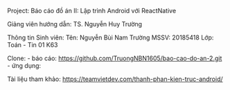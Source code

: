 Project:
    Báo cáo đồ án II: Lập trình Android với ReactNative

Giảng viên hướng dẫn: TS. Nguyễn Huy Trường

Thông tin Sinh viên:
    Tên: Nguyễn Bùi Nam Trường
    MSSV: 20185418
    Lớp: Toán - Tin 01 K63

Clone:
    - báo cáo: https://github.com/TruongNBN1605/bao-cao-do-an-2.git
    - ứng dụng: 

Tài liệu tham khảo:
https://teamvietdev.com/thanh-phan-kien-truc-android/